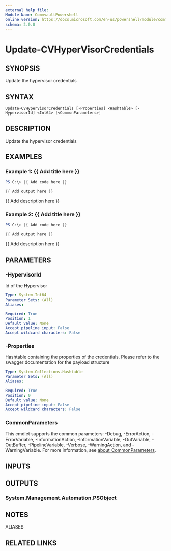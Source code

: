 ```yaml
---
external help file:
Module Name: CommvaultPowershell
online version: https://docs.microsoft.com/en-us/powershell/module/commvaultpowershell/update-cvhypervisorcredentials
schema: 2.0.0
---
```


# Update-CVHyperVisorCredentials

## SYNOPSIS
Update the hypervisor credentials

## SYNTAX

```
Update-CVHyperVisorCredentials [-Properties] <Hashtable> [-HypervisorId] <Int64> [<CommonParameters>]
```

## DESCRIPTION
Update the hypervisor credentials

## EXAMPLES

### Example 1: {{ Add title here }}
```powershell
PS C:\> {{ Add code here }}

{{ Add output here }}
```

{{ Add description here }}

### Example 2: {{ Add title here }}
```powershell
PS C:\> {{ Add code here }}

{{ Add output here }}
```

{{ Add description here }}

## PARAMETERS

### -HypervisorId
Id of the Hypervisor

```yaml
Type: System.Int64
Parameter Sets: (All)
Aliases:

Required: True
Position: 1
Default value: None
Accept pipeline input: False
Accept wildcard characters: False
```

### -Properties
Hashtable containing the properties of the credentials.
Please refer to the swagger documentation for the payload structure

```yaml
Type: System.Collections.Hashtable
Parameter Sets: (All)
Aliases:

Required: True
Position: 0
Default value: None
Accept pipeline input: False
Accept wildcard characters: False
```

### CommonParameters
This cmdlet supports the common parameters: -Debug, -ErrorAction, -ErrorVariable, -InformationAction, -InformationVariable, -OutVariable, -OutBuffer, -PipelineVariable, -Verbose, -WarningAction, and -WarningVariable. For more information, see [about_CommonParameters](http://go.microsoft.com/fwlink/?LinkID=113216).

## INPUTS

## OUTPUTS

### System.Management.Automation.PSObject

## NOTES

ALIASES

## RELATED LINKS

